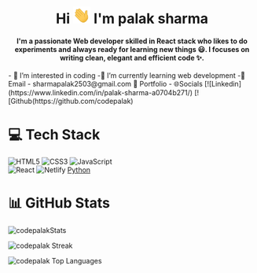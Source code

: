 <h1 align="center">Hi <img src="https://raw.githubusercontent.com/ABSphreak/ABSphreak/master/gifs/Hi.gif" width="35"> I'm palak sharma</h1>
<h4 align="center">I'm a passionate Web developer skilled in React stack who likes to do experiments and always ready for learning new things 😃. I focuses on writing clean, elegant and efficient code ✨.</h4>
- 👀 I’m interested in coding 
-🌱 I’m currently learning web development
-📧 Email - sharmapalak2503@gmail.com
💼 Portfolio -
🌐Socials
[![Linkedin](https://www.linkedin.com/in/palak-sharma-a0704b271/)
[![Github(https://github.com/codepalak)

# 💻 Tech Stack
![HTML5](https://img.shields.io/badge/html5-%23E34F26.svg?style=for-the-badge&logo=html5&logoColor=white) 
![CSS3](https://img.shields.io/badge/css3-%231572B6.svg?style=for-the-badge&logo=css3&logoColor=white) 
![JavaScript](https://img.shields.io/badge/javascript-%23323330.svg?style=for-the-badge&logo=javascript&logoColor=%23F7DF1E)  
![React](https://img.shields.io/badge/react-%2320232a.svg?style=for-the-badge&logo=react&logoColor=%2361DAFB) 
![Netlify](https://img.shields.io/badge/netlify-%23000000.svg?style=for-the-badge&logo=netlify&logoColor=#00C7B7)
[Python](https://img.shields.io/badge/Python-rgb(59,117,166))
# 📊 GitHub Stats
![codepalakStats](https://github-readme-stats.vercel.app/api?username=codepalak&theme=algolia&show_icons=true&hide_border=true&count_private=true)


![codepalak Streak](https://github-readme-streak-stats.herokuapp.com/?user=codepalak&theme=algolia&hide_border=true)

![codepalak Top Languages](https://github-readme-stats.vercel.app/api/top-langs/?username=codepalak&theme=algolia&show_icons=true&hide_border=true&layout=compact)

